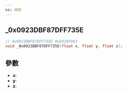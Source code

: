 ```yaml
---
ns: HUD
---
```

## _0x0923DBF87DFF735E

```c
// 0x0923DBF87DFF735E 0xE010F081
void _0x0923DBF87DFF735E(float x, float y, float z);
```


## 參數
* **x**: 
* **y**: 
* **z**: 

